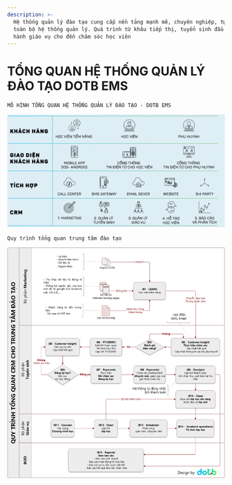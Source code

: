 ```yaml
---
description: >-
  Hệ thống quản lý đào tạo cung cấp nền tảng mạnh mẽ, chuyên nghiệp, tự động hóa
  toàn bộ hệ thống quản lý. Quá trình từ khâu tiếp thị, tuyển sinh đầu vào, vận
  hành giáo vụ cho đến chăm sóc học viên
---
```


# TỔNG QUAN HỆ THỐNG QUẢN LÝ ĐÀO TẠO DOTB EMS

```
MÔ HÌNH TỔNG QUAN HỆ THỐNG QUẢN LÝ ĐÀO TẠO - DOTB EMS
```

![](.gitbook/assets/Capture.PNG)



```
Quy trình tổng quan trung tâm đào tạo
```

![](.gitbook/assets/tongquan.png)

